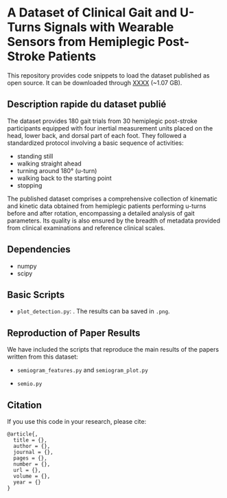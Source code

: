 # A Dataset of Clinical Gait and U-Turns Signals with Wearable Sensors from Hemiplegic Post-Stroke Patients

This repository provides code snippets to load the dataset published as open source. It can be downloaded through [XXXX](XXXX) (~1.07 GB).

## Description rapide du dataset publié

The dataset provides 180 gait trials from 30 hemiplegic post-stroke participants equipped with four inertial measurement units placed on the head, lower back, and dorsal part of each foot. 
They followed a standardized protocol involving a basic sequence of activities: 
- standing still
- walking straight ahead
- turning around 180° (u-turn)
- walking back to the starting point
- stopping

The published dataset comprises a comprehensive collection of kinematic and kinetic data obtained from hemiplegic patients performing u-turns before and after rotation, encompassing a detailed analysis of gait parameters. Its quality is also ensured by the breadth of metadata provided from clinical examinations and reference clinical scales. 

## Dependencies 

* numpy
* scipy

## Basic Scripts

* `plot_detection.py`: . The results can ba saved in `.png`.


## Reproduction of Paper Results

We have included the scripts that reproduce the main results of the papers written from this dataset:

* `semiogram_features.py` and `semiogram_plot.py`

* `semio.py` 


## Citation

If you use this code in your research, please cite:

```
@article{,
  title = {},
  author = {},
  journal = {},
  pages = {},
  number = {},
  url = {},
  volume = {},
  year = {}
}
```
